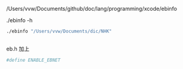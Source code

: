

/Users/vvw/Documents/github/doc/lang/programming/xcode/ebinfo



./ebinfo -h



```bash
./ebinfo "/Users/vvw/Documents/dic/NHK"
```



```

```





eb.h 加上

```python
#define ENABLE_EBNET
```

















